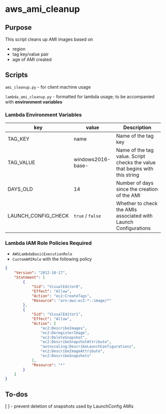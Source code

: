 # aws_ami_cleanup

## Purpose
This script cleans up AMI images based on 
- region
- tag key/value pair 
- age of AMI created


## Scripts

`ami_cleanup.py` - for client machine usage

`lambda_ami_cleanup.py` - formatted for lambda usage; to be accompanied with **environment variables**

### Lambda Environment Variables

key|value|Description
-|-|-|
TAG_KEY|name|Name of the tag key
TAG_VALUE|windows2016-base-|Name of the tag value. Script checks the value that begins with this string 
DAYS_OLD|14|Number of days since the creation of the AMI 
LAUNCH_CONFIG_CHECK|`true` / `false`| Whether to check the AMIs associated with Launch Configurations

### Lambda IAM Role Policies Required
- `AWSLambdaBasicExecutionRole`
- `CustomAMIRole` with the following policy

```json
{
    "Version": "2012-10-17",
    "Statement": [
        {
            "Sid": "VisualEditor0",
            "Effect": "Allow",
            "Action": "ec2:CreateTags",
            "Resource": "arn:aws:ec2:*::image/*"
        },
        {
            "Sid": "VisualEditor1",
            "Effect": "Allow",
            "Action": [
                "ec2:DescribeImages",
                "ec2:DeregisterImage",
                "ec2:DeleteSnapshot",
                "ec2:DescribeSnapshotAttribute",
                "autoscaling:DescribeLaunchConfigurations",
                "ec2:DescribeImageAttribute",
                "ec2:DescribeSnapshots"
            ],
            "Resource": "*"
        }
    ]
}
```
## To-dos
[ ] - prevent deletion of snapshots used by LaunchConfig AMIs